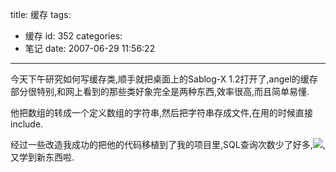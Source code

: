 title: 缓存
tags:
  - 缓存
id: 352
categories:
  - 笔记
date: 2007-06-29 11:56:22
---

今天下午研究如何写缓存类,顺手就把桌面上的Sablog-X 1.2打开了,angel的缓存部分很特别,和网上看到的那些类好象完全是两种东西,效率很高,而且简单易懂.

他把数组的转成一个定义数组的字符串,然后把字符串存成文件,在用的时候直接include.

经过一些改造我成功的把他的代码移植到了我的项目里,SQL查询次数少了好多,![](http://www.foolbird.net/blog/images/smiles/laugh.gif),又学到新东西啦.